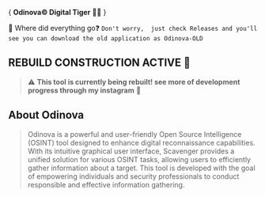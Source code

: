 { **Odinova©️ Digital Tiger** 🕵️‍♂️ }

🤔 Where did everything go❓️ `Don't worry,  just check Releases and you'll see you can download the old application as Odinova-OLD`

## REBUILD CONSTRUCTION ACTIVE 🚧 
> ⚠️ **This tool is currently being rebuilt! see more of development progress through my instagram** 💪 
## About Odinova 

> Odinova is a powerful and user-friendly Open Source Intelligence (OSINT) tool designed to enhance digital reconnaissance capabilities. With its intuitive graphical user interface, Scavenger provides a unified solution for various OSINT tasks, allowing users to efficiently gather information about a target. This tool is developed with the goal of empowering individuals and security professionals to conduct responsible and effective information gathering.
